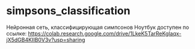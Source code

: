 # simpsons_classification
Нейронная сеть, классифицирующая симпсонов
Ноутбук доступен по ссылке: https://colab.research.google.com/drive/1LkeK5TarReKglaqx-jX5dGB4KIIB0V3v?usp=sharing
